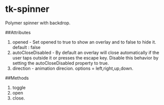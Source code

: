 # tk-spinner
Polymer spinner with backdrop.

##Attributes
1. opened - Set opened to true to show an overlay and to false to hide it. default : false
1. autoCloseDisabled - By default an overlay will close automatically if the user taps outside it or presses the escape key. Disable this behavior by setting the autoCloseDisabled property to true.
1. direction - animation direcion. options = left,right,up,down.

##Methods
1. toggle
2. open
3. close.
